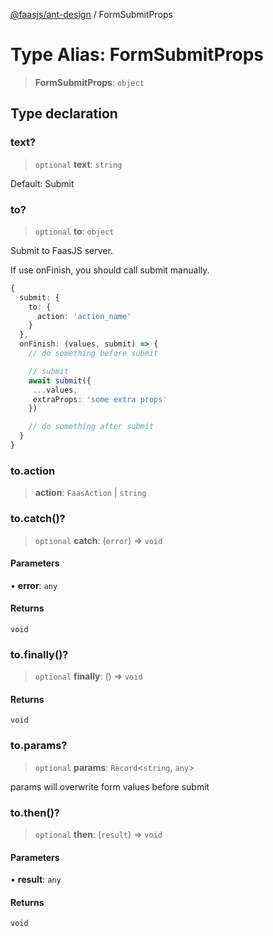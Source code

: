 [@faasjs/ant-design](../README.md) / FormSubmitProps

# Type Alias: FormSubmitProps

> **FormSubmitProps**: `object`

## Type declaration

### text?

> `optional` **text**: `string`

Default: Submit

### to?

> `optional` **to**: `object`

Submit to FaasJS server.

If use onFinish, you should call submit manually.
```ts
{
  submit: {
    to: {
      action: 'action_name'
    }
  },
  onFinish: (values, submit) => {
    // do something before submit

    // submit
    await submit({
     ...values,
     extraProps: 'some extra props'
    })

    // do something after submit
  }
}
```

### to.action

> **action**: `FaasAction` \| `string`

### to.catch()?

> `optional` **catch**: (`error`) => `void`

#### Parameters

• **error**: `any`

#### Returns

`void`

### to.finally()?

> `optional` **finally**: () => `void`

#### Returns

`void`

### to.params?

> `optional` **params**: `Record`\<`string`, `any`\>

params will overwrite form values before submit

### to.then()?

> `optional` **then**: (`result`) => `void`

#### Parameters

• **result**: `any`

#### Returns

`void`

